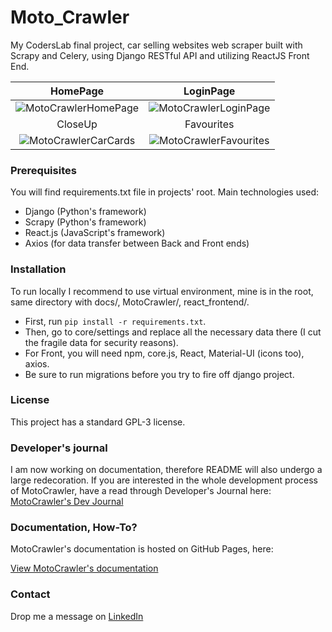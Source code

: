 # Moto_Crawler
My CodersLab final project, car selling websites web scraper built with Scrapy and Celery, using Django RESTful API 
and utilizing ReactJS Front End.

HomePage                                                  |  LoginPage
:-------------------------------------------------------:|:----------------------------------------------:
![MotoCrawlerHomePage](https://snipboard.io/OkDHWI.jpg)  |  ![MotoCrawlerLoginPage](https://snipboard.io/XQDLtz.jpg)
CloseUp                                                  |  Favourites
![MotoCrawlerCarCards](https://snipboard.io/Fn6hzH.jpg)  |  ![MotoCrawlerFavourites](https://snipboard.io/h9TVfC.jpg)


### Prerequisites
You will find requirements.txt file in projects' root. Main technologies used:
* Django (Python's framework)
* Scrapy (Python's framework)
* React.js (JavaScript's framework)
* Axios (for data transfer between Back and Front ends)

### Installation
To run locally I recommend to use virtual environment, mine is in the root, same directory with docs/, MotoCrawler/, 
react_frontend/. 
* First, run `pip install -r requirements.txt`. 
* Then, go to core/settings and replace all the 
necessary data there (I cut the fragile data for security reasons).
* For Front, you will need npm, core.js, React, Material-UI (icons too), axios.
* Be sure to run migrations before you try to fire off django project.

### License
This project has a standard GPL-3 license.

### Developer's journal
I am now working on documentation, therefore README will also undergo a large redecoration.
If you are interested in the whole development process of MotoCrawler, have a read through Developer's Journal
here: [MotoCrawler's Dev Journal](https://github.com/PSarapata/Moto_Crawler/blob/main/dev_journal.txt)

### Documentation, How-To?
MotoCrawler's documentation is hosted on GitHub Pages, here:

[View MotoCrawler's documentation](https://psarapata.github.io/Moto_Crawler/)

### Contact
Drop me a message on [LinkedIn](https://www.linkedin.com/in/pawel-sarapata-560524157)